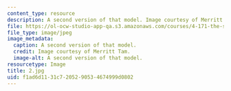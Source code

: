 ```yaml
---
content_type: resource
description: A second version of that model. Image courtesy of Merritt Tam.
file: https://ol-ocw-studio-app-qa.s3.amazonaws.com/courses/4-171-the-space-between-workshop-fall-2004/f1ad6d1131c7205290534674999d0802_2.jpg
file_type: image/jpeg
image_metadata:
  caption: A second version of that model.
  credit: Image courtesy of Merritt Tam.
  image-alt: A second version of that model.
resourcetype: Image
title: 2.jpg
uid: f1ad6d11-31c7-2052-9053-4674999d0802
---
```

